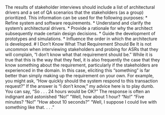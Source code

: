 The results of stakeholder interviews should include a list of architectural drivers and a set of QA scenarios that the stakeholders (as a group) prioritized. This information can be used for the following purposes: *  Refine system and software requirements. *  Understand and clarify the system’s architectural drivers. *  Provide a rationale for why the architect subsequently made certain design decisions. *  Guide the development of prototypes and simulations. *  Influence the order in which the architecture is developed. # I Don’t Know What That Requirement Should Be It is not uncommon when interviewing stakeholders and probing for ASRs that they will complain, “I don’t know what that requirement should be.” While it is true that this is the way that they feel, it is also frequently the case that they know something about the requirement, particularly if the stakeholders are experienced in the domain. In this case, eliciting this “something” is far better than simply making up the requirement on your own. For example, you might ask, “How quickly should the system respond to this transaction request?” If the answer is “I don’t know,” my advice here is to play dumb. You can say, “So . . . 24 hours would be OK?” The response is often an indignant and astonished “No!” “Well, how about 1 hour? “No!” “Five minutes? “No!” “How about 10 seconds?” “Well,  I suppose I could live with something like that. . . .”